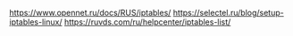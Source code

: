 https://www.opennet.ru/docs/RUS/iptables/
https://selectel.ru/blog/setup-iptables-linux/
https://ruvds.com/ru/helpcenter/iptables-list/
